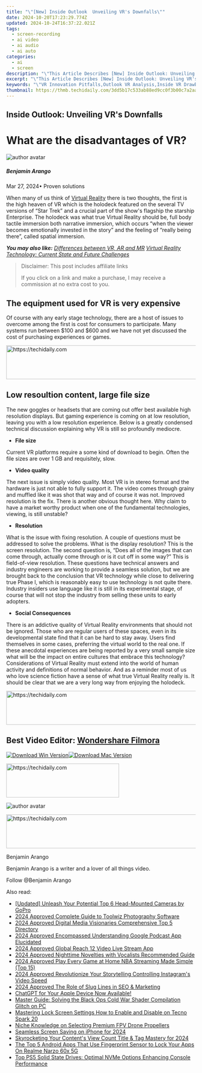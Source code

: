```yaml
---
title: "\"[New] Inside Outlook  Unveiling VR's Downfalls\""
date: 2024-10-20T17:23:29.774Z
updated: 2024-10-24T16:37:22.021Z
tags: 
  - screen-recording
  - ai video
  - ai audio
  - ai auto
categories: 
  - ai
  - screen
description: "\"This Article Describes [New] Inside Outlook: Unveiling VR's Downfalls\""
excerpt: "\"This Article Describes [New] Inside Outlook: Unveiling VR's Downfalls\""
keywords: "\"VR Innovation Pitfalls,Outlook VR Analysis,Inside VR Drawbacks,Outlook Virtual Reality,Insight: VR Pros & Cons,VR Limitations Exposed,Outlook VR Challenges\""
thumbnail: https://thmb.techidaily.com/3dd5b17c533ab88ed9cc0f3b00c7a2aa3b7c864b4f9c2a1611133710cbbaabe1.jpg
---
```


## Inside Outlook: Unveiling VR's Downfalls

# What are the disadvantages of VR?

![author avatar](https://images.wondershare.com/filmora/article-images/benjamin-arango-author.jpg)

##### Benjamin Arango

 Mar 27, 2024• Proven solutions

 When many of us think of [Virtual Reality](https://tools.techidaily.com/wondershare/filmora/download/) there is two thoughts, the first is the high heaven of VR which is the holodeck featured on the several TV versions of “Star Trek” and a crucial part of the show's flagship the starship Enterprise. The holodeck was what true Virtual Reality should be, full body tactile immersion both narrative immersion, which occurs “when the viewer becomes emotionally invested in the story” and the feeling of “really being there”, called spatial immersion.

 **_You may also like:_**
_[Differences between VR, AR and MR](https://tools.techidaily.com/wondershare/filmora/download/)_
_[Virtual Reality Technology: Current State and Future Challenges](https://tools.techidaily.com/wondershare/filmora/download/)_

>  Disclaimer: This post includes affiliate links
>
>  If you click on a link and make a purchase, I may receive a commission at no extra cost to you.
>

## The equipment used for VR is very expensive

 Of course with any early stage technology, there are a host of issues to overcome among the first is cost for consumers to participate. Many systems run between $100 and $600 and we have not yet discussed the cost of purchasing experiences or games.

<!-- affiliate ads begin -->
<a href="https://dhgate.sjv.io/c/5597632/1172027/12108" target="_top" id="1172027">
  <img src="//a.impactradius-go.com/display-ad/12108-1172027" border="0" alt="https://techidaily.com" width="728" height="90"/>
</a>
<img height="0" width="0" src="https://dhgate.sjv.io/i/5597632/1172027/12108" style="position:absolute;visibility:hidden;" border="0" />
<!-- affiliate ads end -->

## Low resoultion content, large file size

 The new goggles or headsets that are coming out offer best available high resolution displays. But gaming experience is coming on at low resolution, leaving you with a low resolution experience. Below is a greatly condensed technical discussion explaining why VR is still so profoundly mediocre.

* **File size**

 Current VR platforms require a some kind of download to begin. Often the file sizes are over 1 GB and requisitely, slow.

* **Video quality**

 The next issue is simply video quality. Most VR is in stereo format and the hardware is just not able to fully support it. The video comes through grainy and muffled like it was shot that way and of course it was not. Improved resolution is the fix. There is another obvious thought here. Why claim to have a market worthy product when one of the fundamental technologies, viewing, is still unstable?

* **Resolution**

 What is the issue with fixing resolution. A couple of questions must be addressed to solve the problems. What is the display resolution? This is the screen resolution. The second question is, “Does all of the images that can come through, actually come through or is it cut off in some way?” This is field-of-view resolution. These questions have technical answers and industry engineers are working to provide a seamless solution, but we are brought back to the conclusion that VR technology while close to delivering true Phase I, which is reasonably easy to use technology is not quite there. Industry insiders use language like it is still in its experimental stage, of course that will not stop the industry from selling these units to early adopters.

* **Social Consequences**

 There is an addictive quality of Virtual Reality environments that should not be ignored. Those who are regular users of these spaces, even in its developmental state find that it can be hard to stay away. Users find themselves in some cases, preferring the virtual world to the real one. If these anecdotal experiences are being reported by a very small sample size what will be the impact on entire cultures that embrace this technology? Considerations of Virtual Reality must extend into the world of human activity and definitions of normal behavior. And as a reminder most of us who love science fiction have a sense of what true Virtual Reality really is. It should be clear that we are a very long way from enjoying the holodeck.

<!-- affiliate ads begin -->
<a href="https://laganoo.pxf.io/c/5597632/1657386/16446" target="_top" id="1657386">
  <img src="//a.impactradius-go.com/display-ad/16446-1657386" border="0" alt="https://techidaily.com" width="728" height="90"/>
</a>
<img height="0" width="0" src="https://laganoo.pxf.io/i/5597632/1657386/16446" style="position:absolute;visibility:hidden;" border="0" />
<!-- affiliate ads end -->

## Best Video Editor: [Wondershare Filmora](https://tools.techidaily.com/wondershare/filmora/download/)

[![Download Win Version](https://images.wondershare.com/filmora/guide/download-btn-win.jpg)](https://tools.techidaily.com/wondershare/filmora/download/)[![Download Mac Version](https://images.wondershare.com/filmora/guide/download-btn-mac.jpg)](https://tools.techidaily.com/wondershare/filmora/download/)

<!-- affiliate ads begin -->
<a href="https://aligracehair.sjv.io/c/5597632/1997643/19272" target="_top" id="1997643">
  <img src="//a.impactradius-go.com/display-ad/19272-1997643" border="0" alt="https://techidaily.com" width="300" height="90"/>
</a>
<img height="0" width="0" src="https://aligracehair.sjv.io/i/5597632/1997643/19272" style="position:absolute;visibility:hidden;" border="0" />
<!-- affiliate ads end -->

![author avatar](https://images.wondershare.com/filmora/article-images/benjamin-arango-author.jpg)

<!-- affiliate ads begin -->
<a href="https://appsumo.8odi.net/c/5597632/2151890/7443" target="_top" id="2151890">
  <img src="//a.impactradius-go.com/display-ad/7443-2151890" border="0" alt="https://techidaily.com" width="728" height="90"/>
</a>
<img height="0" width="0" src="https://appsumo.8odi.net/i/5597632/2151890/7443" style="position:absolute;visibility:hidden;" border="0" />
<!-- affiliate ads end -->

Benjamin Arango

Benjamin Arango is a writer and a lover of all things video.

Follow @Benjamin Arango


<ins class="adsbygoogle"
     style="display:block"
     data-ad-format="autorelaxed"
     data-ad-client="ca-pub-7571918770474297"
     data-ad-slot="1223367746"></ins>



<ins class="adsbygoogle"
     style="display:block"
     data-ad-client="ca-pub-7571918770474297"
     data-ad-slot="8358498916"
     data-ad-format="auto"
     data-full-width-responsive="true"></ins>


<span class="atpl-alsoreadstyle">Also read:</span>
<div><ul>
<li><a href="https://some-approaches.techidaily.com/updated-unleash-your-potential-top-6-head-mounted-cameras-by-gopro/"><u>[Updated] Unleash Your Potential Top 6 Head-Mounted Cameras by GoPro</u></a></li>
<li><a href="https://article-files.techidaily.com/2024-approved-complete-guide-to-toolwiz-photography-software/"><u>2024 Approved Complete Guide to Toolwiz Photography Software</u></a></li>
<li><a href="https://article-files.techidaily.com/2024-approved-digital-media-visionaries-comprehensive-top-5-directory/"><u>2024 Approved Digital Media Visionaries Comprehensive Top 5 Directory</u></a></li>
<li><a href="https://article-files.techidaily.com/2024-approved-encompassed-understanding-google-podcast-app-elucidated/"><u>2024 Approved Encompassed Understanding Google Podcast App Elucidated</u></a></li>
<li><a href="https://article-files.techidaily.com/2024-approved-global-reach-12-video-live-stream-app/"><u>2024 Approved Global Reach 12 Video Live Stream App</u></a></li>
<li><a href="https://article-files.techidaily.com/2024-approved-nighttime-novelties-with-vocalists-recommended-guide/"><u>2024 Approved Nighttime Novelties with Vocalists Recommended Guide</u></a></li>
<li><a href="https://article-files.techidaily.com/2024-approved-play-every-game-at-home-nba-streaming-made-simple-top-15/"><u>2024 Approved Play Every Game at Home NBA Streaming Made Simple (Top 15)</u></a></li>
<li><a href="https://article-files.techidaily.com/2024-approved-revolutionize-your-storytelling-controlling-instagrams-video-speed/"><u>2024 Approved Revolutionize Your Storytelling Controlling Instagram's Video Speed</u></a></li>
<li><a href="https://article-files.techidaily.com/2024-approved-the-role-of-slug-lines-in-seo-and-marketing/"><u>2024 Approved The Role of Slug Lines in SEO & Marketing</u></a></li>
<li><a href="https://tech-revival.techidaily.com/1722163587824-chatgpt-for-your-apple-device-now-available/"><u>ChatGPT for Your Apple Device Now Available!</u></a></li>
<li><a href="https://win-answers.techidaily.com/master-guide-solving-the-black-ops-cold-war-shader-compilation-glitch-on-pc/"><u>Master Guide: Solving the Black Ops Cold War Shader Compilation Glitch on PC</u></a></li>
<li><a href="https://unlock-android.techidaily.com/mastering-lock-screen-settings-how-to-enable-and-disable-on-tecno-spark-20-by-drfone-android/"><u>Mastering Lock Screen Settings How to Enable and Disable on Tecno Spark 20</u></a></li>
<li><a href="https://extra-resources.techidaily.com/niche-knowledge-on-selecting-premium-fpv-drone-propellers/"><u>Niche Knowledge on Selecting Premium FPV Drone Propellers</u></a></li>
<li><a href="https://video-screen-grab.techidaily.com/seamless-screen-saving-on-iphone-for-2024/"><u>Seamless Screen Saving on iPhone for 2024</u></a></li>
<li><a href="https://facebook-video-footage.techidaily.com/skyrocketing-your-contents-view-count-title-and-tag-mastery-for-2024/"><u>Skyrocketing Your Content's View Count Title & Tag Mastery for 2024</u></a></li>
<li><a href="https://easy-unlock-android.techidaily.com/the-top-5-android-apps-that-use-fingerprint-sensor-to-lock-your-apps-on-realme-narzo-60x-5g-by-drfone-android/"><u>The Top 5 Android Apps That Use Fingerprint Sensor to Lock Your Apps On Realme Narzo 60x 5G</u></a></li>
<li><a href="https://hardware-tips.techidaily.com/top-ps5-solid-state-drives-optimal-nvme-options-enhancing-console-performance/"><u>Top PS5 Solid State Drives: Optimal NVMe Options Enhancing Console Performance</u></a></li>
</ul></div>

